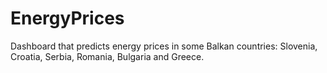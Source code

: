 # EnergyPrices
Dashboard that predicts energy prices in some Balkan countries: Slovenia, Croatia, Serbia, Romania, Bulgaria and Greece.
